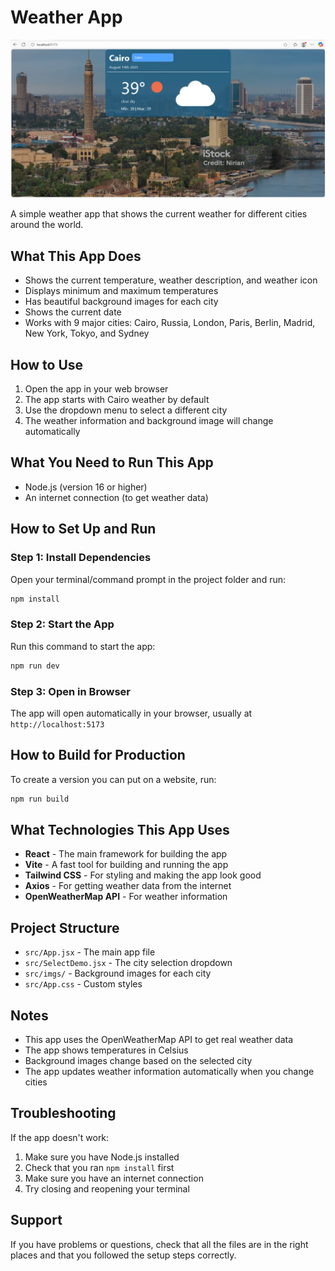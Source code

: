 # Weather App

![Project Screenshot](public/Screenshot.png)

A simple weather app that shows the current weather for different cities around the world.

## What This App Does

- Shows the current temperature, weather description, and weather icon
- Displays minimum and maximum temperatures
- Has beautiful background images for each city
- Shows the current date
- Works with 9 major cities: Cairo, Russia, London, Paris, Berlin, Madrid, New York, Tokyo, and Sydney

## How to Use

1. Open the app in your web browser
2. The app starts with Cairo weather by default
3. Use the dropdown menu to select a different city
4. The weather information and background image will change automatically

## What You Need to Run This App

- Node.js (version 16 or higher)
- An internet connection (to get weather data)

## How to Set Up and Run

### Step 1: Install Dependencies

Open your terminal/command prompt in the project folder and run:

```bash
npm install
```

### Step 2: Start the App

Run this command to start the app:

```bash
npm run dev
```

### Step 3: Open in Browser

The app will open automatically in your browser, usually at `http://localhost:5173`

## How to Build for Production

To create a version you can put on a website, run:

```bash
npm run build
```

## What Technologies This App Uses

- **React** - The main framework for building the app
- **Vite** - A fast tool for building and running the app
- **Tailwind CSS** - For styling and making the app look good
- **Axios** - For getting weather data from the internet
- **OpenWeatherMap API** - For weather information

## Project Structure

- `src/App.jsx` - The main app file
- `src/SelectDemo.jsx` - The city selection dropdown
- `src/imgs/` - Background images for each city
- `src/App.css` - Custom styles

## Notes

- This app uses the OpenWeatherMap API to get real weather data
- The app shows temperatures in Celsius
- Background images change based on the selected city
- The app updates weather information automatically when you change cities

## Troubleshooting

If the app doesn't work:

1. Make sure you have Node.js installed
2. Check that you ran `npm install` first
3. Make sure you have an internet connection
4. Try closing and reopening your terminal

## Support

If you have problems or questions, check that all the files are in the right places and that you followed the setup steps correctly.
